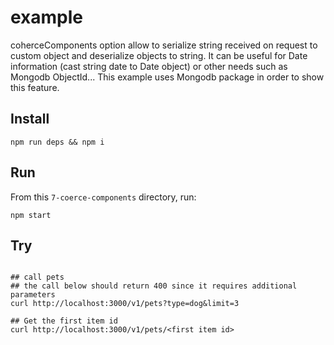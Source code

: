 # example

coherceComponents option allow to serialize string received on request to custom object and deserialize objects to string.
It can be useful for Date information (cast string date to Date object) or other needs such as Mongodb ObjectId...
This example uses Mongodb package in order to show this feature.

## Install

```shell
npm run deps && npm i
```

## Run

From this `7-coerce-components` directory, run:

```shell
npm start
```

## Try

```shell

## call pets
## the call below should return 400 since it requires additional parameters
curl http://localhost:3000/v1/pets?type=dog&limit=3

## Get the first item id
curl http://localhost:3000/v1/pets/<first item id>
```
